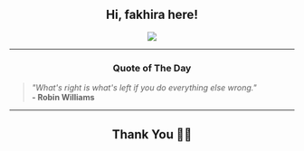 <h2 align="center"> Hi, fakhira here!</h2>

<p align="center">
<a href="https://github.com/fakhiralkda" alt="github streak"><img src="https://dvst-streak.herokuapp.com/?user=fakhiralkda&theme=tokyonight&fire=DD472C"></a>
</p>

<hr>
<h3 align="center">Quote of The Day</h3>
<p align="center">
<blockquote>
<i>"What's right is what's left if you do everything else wrong."</i>
<br>
<b>- Robin Williams</b>
</blockquote>
</p>


<hr>
<h2 align="center">Thank You 🙏🏼</h2>
